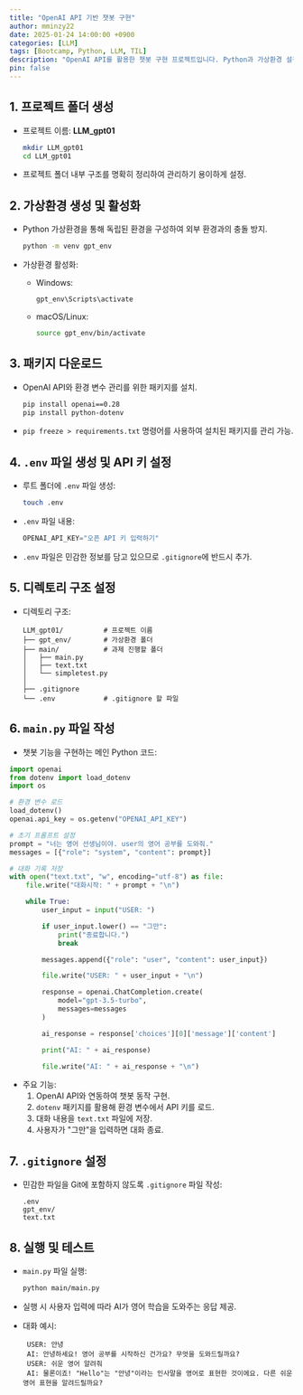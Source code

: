 ```yaml
---
title: "OpenAI API 기반 챗봇 구현"
author: mminzy22
date: 2025-01-24 14:00:00 +0900
categories: [LLM]
tags: [Bootcamp, Python, LLM, TIL]
description: "OpenAI API를 활용한 챗봇 구현 프로젝트입니다. Python과 가상환경 설정, 패키지 설치, API 키 설정, 디렉토리 구조 설정, 메인 코드 작성, 그리고 실행 및 테스트 과정을 다룹니다."
pin: false
---
```



## 1. 프로젝트 폴더 생성
- 프로젝트 이름: **LLM_gpt01**

  ```bash
  mkdir LLM_gpt01
  cd LLM_gpt01
  ```

- 프로젝트 폴더 내부 구조를 명확히 정리하여 관리하기 용이하게 설정.

## 2. 가상환경 생성 및 활성화
- Python 가상환경을 통해 독립된 환경을 구성하여 외부 환경과의 충돌 방지.

  ```bash
  python -m venv gpt_env
  ```

- 가상환경 활성화:
  - Windows:

    ```bash
    gpt_env\Scripts\activate
    ```

  - macOS/Linux:

    ```bash
    source gpt_env/bin/activate
    ```

## 3. 패키지 다운로드
- OpenAI API와 환경 변수 관리를 위한 패키지를 설치.

  ```bash
  pip install openai==0.28
  pip install python-dotenv
  ```

- `pip freeze > requirements.txt` 명령어를 사용하여 설치된 패키지를 관리 가능.

## 4. `.env` 파일 생성 및 API 키 설정
- 루트 폴더에 `.env` 파일 생성:

  ```bash
  touch .env
  ```

- `.env` 파일 내용:

  ```python
  OPENAI_API_KEY="오픈 API 키 입력하기"
  ```

- `.env` 파일은 민감한 정보를 담고 있으므로 `.gitignore`에 반드시 추가.

## 5. 디렉토리 구조 설정
- 디렉토리 구조:

  ```plaintext
  LLM_gpt01/          # 프로젝트 이름
  ├── gpt_env/        # 가상환경 폴더
  ├── main/           # 과제 진행할 폴더
  │   ├── main.py
  │   ├── text.txt
  │   └── simpletest.py
  │
  ├── .gitignore
  └── .env            # .gitignore 할 파일
  ```

## 6. `main.py` 파일 작성
- 챗봇 기능을 구현하는 메인 Python 코드:

```python
import openai
from dotenv import load_dotenv
import os

# 환경 변수 로드
load_dotenv()
openai.api_key = os.getenv("OPENAI_API_KEY")

# 초기 프롬프트 설정
prompt = "너는 영어 선생님이야. user의 영어 공부를 도와줘."
messages = [{"role": "system", "content": prompt}]

# 대화 기록 저장
with open("text.txt", "w", encoding="utf-8") as file:
    file.write("대화시작: " + prompt + "\n")

    while True:
        user_input = input("USER: ")

        if user_input.lower() == "그만":
            print("종료합니다.")
            break

        messages.append({"role": "user", "content": user_input})

        file.write("USER: " + user_input + "\n")

        response = openai.ChatCompletion.create(
            model="gpt-3.5-turbo",
            messages=messages
        )

        ai_response = response['choices'][0]['message']['content']

        print("AI: " + ai_response)

        file.write("AI: " + ai_response + "\n")
```

- 주요 기능:
  1. OpenAI API와 연동하여 챗봇 동작 구현.
  2. `dotenv` 패키지를 활용해 환경 변수에서 API 키를 로드.
  3. 대화 내용을 `text.txt` 파일에 저장.
  4. 사용자가 "그만"을 입력하면 대화 종료.

## 7. `.gitignore` 설정
- 민감한 파일을 Git에 포함하지 않도록 `.gitignore` 파일 작성:

  ```plaintext
  .env
  gpt_env/
  text.txt
  ```

## 8. 실행 및 테스트
- `main.py` 파일 실행:

  ```bash
  python main/main.py
  ```

- 실행 시 사용자 입력에 따라 AI가 영어 학습을 도와주는 응답 제공.
- 대화 예시:
  ```plaintext
   USER: 안녕
   AI: 안녕하세요! 영어 공부를 시작하신 건가요? 무엇을 도와드릴까요?
   USER: 쉬운 영어 알려줘
   AI: 물론이죠! "Hello"는 "안녕"이라는 인사말을 영어로 표현한 것이에요. 다른 쉬운 영어 표현을 알려드릴까요?
  ```
